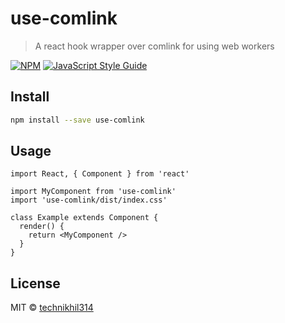 # use-comlink

> A react hook wrapper over comlink for using web workers

[![NPM](https://img.shields.io/npm/v/use-comlink.svg)](https://www.npmjs.com/package/use-comlink) [![JavaScript Style Guide](https://img.shields.io/badge/code_style-standard-brightgreen.svg)](https://standardjs.com)

## Install

```bash
npm install --save use-comlink
```

## Usage

```tsx
import React, { Component } from 'react'

import MyComponent from 'use-comlink'
import 'use-comlink/dist/index.css'

class Example extends Component {
  render() {
    return <MyComponent />
  }
}
```

## License

MIT © [technikhil314](https://github.com/technikhil314)
